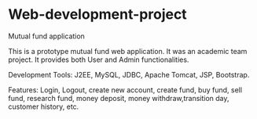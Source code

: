 # Web-development-project
Mutual fund application

This is a prototype mutual fund web application. It was an academic team project. 
It provides both User and Admin functionalities.

Development Tools:
J2EE, MySQL, JDBC, Apache Tomcat, JSP, Bootstrap.

Features:
Login, Logout, create new account, create fund, buy fund, sell fund, research fund, money deposit, money withdraw,transition day, customer history, etc.
